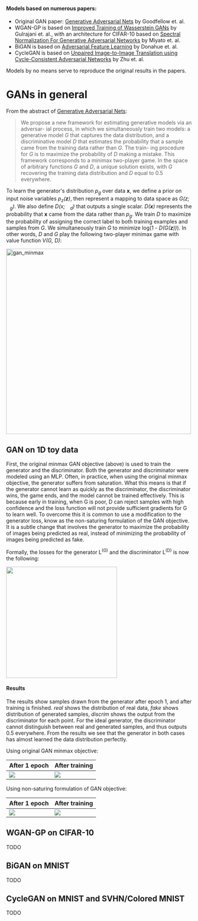 
#### Models based on numerous papers:
- Original GAN paper: [Generative Adversarial Nets](https://arxiv.org/abs/1406.2661) by Goodfellow et. al.
- WGAN-GP is based on [Improved Training of Wasserstein GANs](https://arxiv.org/abs/1704.00028) by Gulrajani et. al., with an architecture for CIFAR-10 based on [Spectral Normalization For Generative Adversarial Networks](https://arxiv.org/pdf/1802.05957.pdf) by Miyato et. al.
- BiGAN is based on [Adversarial Feature Learning](https://arxiv.org/pdf/1605.09782.pdf) by Donahue et. al.
- CycleGAN is based on [Unpaired Image-to-Image Translation using Cycle-Consistent Adversarial Networks](https://arxiv.org/pdf/1703.10593.pdf) by Zhu et. al.

Models by no means serve to reproduce the original results in the papers.

# GANs in general
From the abstract of [Generative Adversarial Nets](https://arxiv.org/abs/1406.2661):

> We propose a new framework for estimating generative models via an adversar-
ial process, in which we simultaneously train two models: a generative model *G*
that captures the data distribution, and a discriminative model *D* that estimates
the probability that a sample came from the training data rather than *G*. The train-
ing procedure for *G* is to maximize the probability of *D* making a mistake. This
framework corresponds to a minimax two-player game. In the space of arbitrary
functions *G* and *D*, a unique solution exists, with *G* recovering the training data
distribution and *D* equal to 0.5 everywhere.

To learn the generator's distribution *p<sub>g</sub>* over data **x**, we define a prior on input noise variables *p<sub>z</sub>(**z**)*, then represent a mapping to data space as *G(z; <img src="https://i.imgur.com/Z17Vu5N.png" width="10"/><sub>g</sub>)*. We also define *D(x; <img src="https://i.imgur.com/Z17Vu5N.png" width="10"/><sub>d</sub>)* that outputs a single scalar. *D(**x**)* represents the probability that **x** came from the data rather than *p<sub>g</sub>*. We train *D* to maximize the probability of assigning the correct label to both training examples and samples from *G*. We simultaneously train *G* to minimize log(1 - *D(G(**z**))*). In other words, *D* and *G* play the following two-player minimax game with value function *V(G, D)*:

<img src="https://i.imgur.com/luTBzcR.png" alt="gan_minmax" width="500"/>

## GAN on 1D toy data
First, the original minmax GAN objective (above) is used to train the generator and the discriminator. Both the generator and discriminator were modeled using an MLP.
Often, in practice, when using the original minmax objective, the generator suffers from saturation. What this means is that if the generator cannot learn as quickly as the discriminator, the discriminator wins, the game ends, and the model cannot be trained effectively. This is because early in training, when G is poor, D can reject samples with high confidence and the loss function will not provide sufficient gradients for G to learn well. To overcome this it is common to use a modification to the generator loss, know as the non-saturing formulation of the GAN objective. It is a subtle change that involves the generator to maximize the probability of images being predicted as real, instead of minimizing the probability of images being predicted as fake.

Formally, the losses for the generator L<sup>(G)</sup> and the discriminator L<sup>(D)</sup> is now the following:

<img src="https://i.imgur.com/kdmpbXH.png" width="300"/>

#### Results
The results show samples drawn from the generator after epoch 1, and after training is finished. 
*real* shows the distribution of real data, *fake* shows distribution of generated samples, *discrim* shows the output from the discriminator for each point. For the ideal generator, the discriminator cannot distinguish between real and generated samples, and thus outputs 0.5 everywhere. From the results we see that the generator in both cases has almost learned the data distribution perfectly. 

Using original GAN minmax objective:

After 1 epoch | After training 
:--- | :--- 
![](https://i.imgur.com/hSjlgy0.png) | ![](https://i.imgur.com/aQCLQ4f.png)

Using non-saturing formulation of GAN objective:

After 1 epoch | After training 
:--- | :--- 
![](https://i.imgur.com/8GFx7C0.png) | ![](https://i.imgur.com/XWkuqIz.png)



## WGAN-GP on CIFAR-10
TODO


## BiGAN on MNIST
TODO


## CycleGAN on MNIST and SVHN/Colored MNIST
TODO



